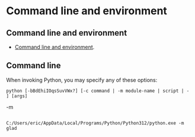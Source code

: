 # Command line and environment

## Command line and environment

-  [Command line and environment](https://docs.python.org/3/using/cmdline.html).

## Command line

When invoking Python, you may specify any of these options:
```
python [-bBdEhiIOqsSuvVWx?] [-c command | -m module-name | script | - ] [args]
```

-m <module-name>
```
```

```
C:/Users/eric/AppData/Local/Programs/Python/Python312/python.exe -m glad
```